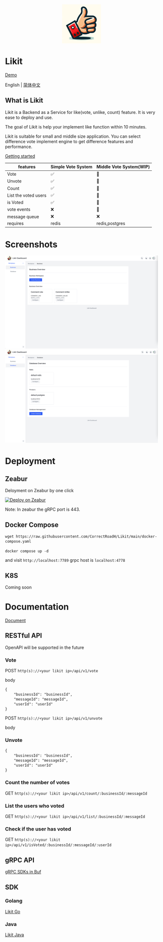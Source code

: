 <p align="center">
    <img src="https://github.com/CorrectRoadH/Likit/blob/main/img/logo.png?raw=true" height="128"/></a>
</p>

# Likit

[Demo](https://likit.zeabur.app)

English | [简体中文](./README.zh.md)

## What is Likit
Likit is a Backend as a Service for like(vote, unlike, count) feature. It is very ease to deploy and use.

The goal of Likit is help your implement like function within 10 minutes.

Likit is suitable for small and middle size application. You can select difference vote implement engine to get difference features and performance.

[Getting started](./docs/getting-started.md)

| features | Simple Vote System | Middle Vote System(WIP) |
| -- | -- | -- |
| Vote | ✅ |  🚧 |
| Unvote | ✅ |  🚧 |
| Count | ✅ | 🚧 |
| List the voted users | ✅ | 🚧 | 
| is Voted | ✅ | 🚧 | 
| vote events | ❌ | 🚧 |
| message queue | ❌ | ❌ | 
| requires | redis |  redis,postgres |

# Screenshots

![](./img/screenshot-1.png)
![](./img/screenshot-2.png)

# Deployment

## Zeabur
Deloyment on Zeabur by one click

[![Deploy on Zeabur](https://zeabur.com/button.svg)](https://zeabur.com/templates/KZOLHA?referralCode=CorrectRoadH)

Note: In zeabur the gRPC port is 443.

## Docker Compose
```
wget https://raw.githubusercontent.com/CorrectRoadH/Likit/main/docker-compose.yaml

docker compose up -d
```
and visit `http://localhost:7789`
grpc host is `localhost:4778`

## K8S
Coming soon

# Documentation
[Document](./docs/getting-started.md)

## RESTful API
OpenAPI will be supported in the future

### Vote
POST `http(s)://<your likit ip>/api/v1/vote`

body

```
{
    "businessId": "businessId",
    "messageId": "messageId",
    "userId": "userId"
}
```

POST `http(s)://<your likit ip>/api/v1/unvote`

body

### Unvote
```
{
    "businessId": "businessId",
    "messageId": "messageId",
    "userId": "userId"
}
```

### Count the number of votes
GET `http(s)://<your likit ip>/api/v1/count/:businessId/:messageId`

### List the users who voted
GET `http(s)://<your likit ip>/api/v1/list/:businessId/:messageId`

### Check if the user has voted
GET `http(s)://<your likit ip>/api/v1/isVoted/:businessId/:messageId/:userId`


## gRPC API
[gRPC SDKs in Buf](https://buf.build/likit/likit/sdks/main)

## SDK

### Golang
[Likit Go](https://github.com/CorrectRoadH/likit-go)

### Java
[Likit Java](https://github.com/LxiHaaa/Likit-client)

